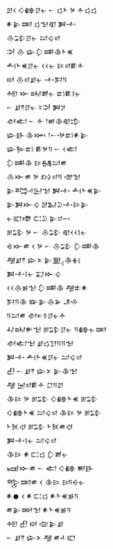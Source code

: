 <div class='block'>
<div class='line'>𒇻𒌋 𒄭𒂵𒆪𒉡 𒀸 𒌓𒈨 𒃻 𒅆𒌓𒌓</div>
<div class='line'>𒀭𒉌𒌅 𒌓𒈠𒊏 𒀉𒋾</div>
<div class='line'>𒊮𒁉𒆪𒉡 𒁺𒌒𒁀</div>
<div class='line'>𒋫 𒊮 𒇽𒁷𒌁𒆠𒈨𒌍</div>
<div class='line'>𒋀𒈨𒌍𒆪𒉡 𒌋𒌋𒉡 𒄿𒁀𒀾𒅆</div>
<div class='line'>𒊭 𒊮𒁀𒋗𒉡 𒋾𒁕𒀀</div>
<div class='line'>𒅇 𒁍𒊻𒋢𒉡 𒆗𒀾𒋙𒉡</div>
<div class='line'>𒀸 𒋗𒈫𒆪𒉡 𒂟𒋫 𒀉𒋡</div>
<div class='line'>𒀠𒅗 𒀸 𒅆 𒁹𒅖𒆠𒊏𒄠</div>
<div class='line'>𒇽𒃲𒆠𒈲 𒁹𒀸𒋩𒆗𒀭𒉌</div>
<div class='line'>𒇽𒌉𒆗 𒀾𒃻𒀀 𒀸 𒌋𒅗</div>
<div class='line'>𒁷𒌁𒆠 𒄿𒉆𒁺𒌑</div>
<div class='line'>𒊮𒁍𒌑 𒃻 𒋳𒁀𒀀 𒌝𒈠</div>
<div class='line'>𒉌𒅋𒌨𒈠 𒀉𒋾 𒋀𒈨𒌍𒉌</div>
<div class='line'>𒉌𒀉𒁍𒌒 𒌆𒆏𒊒𒋾𒄿𒉌</div>
<div class='line'>𒉡𒊬𒈩 𒀫𒊒 𒉌𒄑𒁁</div>
<div class='line'>𒁳𒁉 𒃻 𒀸 𒊮𒁉 𒊏𒌋𒌋𒋙𒉡</div>
<div class='line'>𒄴𒁍𒌑 𒌋 𒃻 𒀸 𒊮𒁉 𒁷𒌁𒆠</div>
<div class='line'>𒆷𒋗𒈫 𒇽𒉽 𒉌𒅅𒆠𒈬</div>
<div class='line'>𒀉𒋾𒋙𒉡 𒍑𒁍𒌒</div>
<div class='line'>𒌋𒌋𒁲𒂊𒈠 𒁷𒌁𒆠 𒆷𒉺𒀭</div>
<div class='line'>𒁕𒀀𒆠 𒅔𒉌𒁲𒅕 𒂗𒈾</div>
<div class='line'>𒀀𒁺𒌑 𒀠𒋰𒊩𒆪𒉡𒅆</div>
<div class='line'>𒄷𒊻𒊓𒈠 𒁳𒁉𒆪𒉡 𒀀𒂵𒉡𒌅</div>
<div class='line'>𒀠𒅗𒈠 𒋗𒌓𒋛𒀀𒀀𒈠</div>
<div class='line'>𒀉𒋾 𒋀𒈨𒌍𒆪𒉡 𒁺𒌒𒁀</div>
<div class='line'>𒌷 𒀸 𒋗𒈫 𒇽𒉽 𒉌𒆠𒈠</div>
<div class='line'>𒆷 𒅁𒁀𒀾𒅆 𒆸𒀀𒇻</div>
<div class='line'>𒆠𒄿 𒃻 𒁳𒁉 𒄭𒂵𒈨𒌍 𒁳𒁉</div>
<div class='line'>𒄭𒂵𒈨𒌍 𒁺𒌒𒁀 𒆠𒄿 𒃻 𒁳𒁉</div>
<div class='line'>𒈨𒍮𒋼 𒁳𒁉 𒈨𒍮𒌑𒋼</div>
<div class='line'>𒀉𒋾𒋙𒉡 𒁺𒌒𒁀</div>
<div class='line'>𒆠𒄿 𒀭𒀫𒌓 𒁷𒋢𒉡</div>
<div class='line'>𒍢𒁍𒌑 𒀸 𒅗 𒄭𒂵 𒆍𒃲</div>
<div class='line'>𒈜𒌅𒌑 𒌋 𒆠𒄿 𒅀𒀪𒉡</div>
<div class='line'>𒀭𒊹 𒌋 𒀭𒀫𒌓 𒀭𒈨𒌍𒂊𒀀</div>
<div class='line'>𒌑𒉌𒇷𒈠 𒀭𒈨𒌍𒂊𒀀</div>
<div class='line'>𒅇 𒌷 𒊭 𒉘𒉌𒋗</div>
<div class='line'>𒀸 𒋗𒈫 𒇽𒉽 𒆷 𒌑𒈦𒊬</div>
</div>